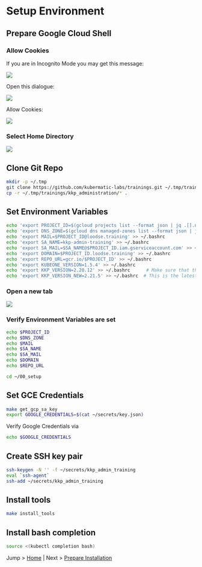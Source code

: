 # Setup Environment

## Prepare Google Cloud Shell

### Allow Cookies

If you are in Incognito Mode you may get this message:

![](../img/cookies_01.png)

Open this dialogue:

![](../img/cookies_02.png)

Allow Cookies:

![](../img/cookies_03.png)

### Select Home Directory

![](../img/open_home_workspace.png)

## Clone Git Repo

```bash
mkdir -p ~/.tmp
git clone https://github.com/kubermatic-labs/trainings.git ~/.tmp/trainings
cp -r ~/.tmp/trainings/kkp_administration/* .
```

## Set Environment Variables

```bash
echo 'export PROJECT_ID=$(gcloud projects list --format json | jq .[].name | tr -d \")' >> ~/.bashrc
echo 'export DNS_ZONE=$(gcloud dns managed-zones list --format json | jq '.[].name' | tr -d \")' >> ~/.bashrc
echo 'export MAIL=$PROJECT_ID@loodse.training' >> ~/.bashrc
echo 'export SA_NAME=kkp-admin-training' >> ~/.bashrc
echo 'export SA_MAIL=$SA_NAME@$PROJECT_ID.iam.gserviceaccount.com' >> ~/.bashrc
echo 'export DOMAIN=$PROJECT_ID.loodse.training' >> ~/.bashrc
echo 'export REPO_URL=gcr.io/$PROJECT_ID' >> ~/.bashrc
echo 'export KUBEONE_VERSION=1.5.4' >> ~/.bashrc
echo 'export KKP_VERSION=2.20.12' >> ~/.bashrc      # Make sure that this is not the latest version for the 07_upgrade_kkp to work
echo 'export KKP_VERSION_NEW=2.21.5' >> ~/.bashrc  # This is the latest KKP version
```

### Open a new tab

![](../img/choose_project.png)

### Verify Environment Variables are set

```bash
echo $PROJECT_ID
echo $DNS_ZONE
echo $MAIL
echo $SA_NAME
echo $SA_MAIL
echo $DOMAIN
echo $REPO_URL
```

```bash
cd ~/00_setup
```

## Set GCE Credentials

```bash
make get_gcp_sa_key
export GOOGLE_CREDENTIALS=$(cat ~/secrets/key.json)
```

Verify Google Credentials via
```bash
echo $GOOGLE_CREDENTIALS
```

## Create SSH key pair

```bash
ssh-keygen -N '' -f ~/secrets/kkp_admin_training
eval `ssh-agent`
ssh-add ~/secrets/kkp_admin_training
```

## Install tools

```bash
make install_tools
```

## Install bash completion

```bash
source <(kubectl completion bash)
```

Jump > [Home](../README.md) | Next > [Prepare Installation](../01_prepare/README.md)
